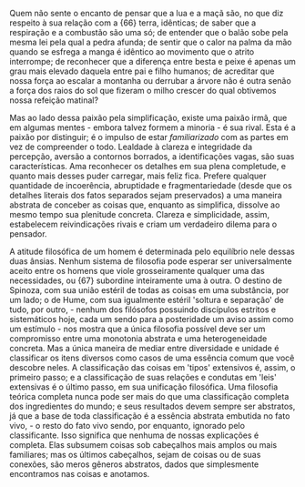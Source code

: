 Quem não sente o encanto de pensar que a lua e a maçã são, no que diz respeito à sua relação com a {66} terra, idênticas; de saber que a respiração e a combustão são uma só; de entender que o balão sobe pela mesma lei pela qual a pedra afunda; de sentir que o calor na palma da mão quando se esfrega a manga é idêntico ao movimento que o atrito interrompe; de reconhecer que a diferença entre besta e peixe é apenas um grau mais elevado daquela entre pai e filho humanos; de acreditar que nossa força ao escalar a montanha ou derrubar a árvore não é outra senão a força dos raios do sol que fizeram o milho crescer do qual obtivemos nossa refeição matinal?

Mas ao lado dessa paixão pela simplificação, existe uma paixão irmã, que em algumas mentes - embora talvez formem a minoria - é sua rival. Esta é a paixão por distinguir; é o impulso de estar _familiarizado_ com as partes em vez de compreender o todo. Lealdade à clareza e integridade da percepção, aversão a contornos borrados, a identificações vagas, são suas características. Ama reconhecer os detalhes em sua plena completude, e quanto mais desses puder carregar, mais feliz fica. Prefere qualquer quantidade de incoerência, abruptidade e fragmentariedade (desde que os detalhes literais dos fatos separados sejam preservados) a uma maneira abstrata de conceber as coisas que, enquanto as simplifica, dissolve ao mesmo tempo sua plenitude concreta. Clareza e simplicidade, assim, estabelecem reivindicações rivais e criam um verdadeiro dilema para o pensador.

A atitude filosófica de um homem é determinada pelo equilíbrio nele dessas duas ânsias. Nenhum sistema de filosofia pode esperar ser universalmente aceito entre os homens que viole grosseiramente qualquer uma das necessidades, ou {67} subordine inteiramente uma à outra. O destino de Spinoza, com sua união estéril de todas as coisas em uma substância, por um lado; o de Hume, com sua igualmente estéril 'soltura e separação' de tudo, por outro, - nenhum dos filósofos possuindo discípulos estritos e sistemáticos hoje, cada um sendo para a posteridade um aviso assim como um estímulo - nos mostra que a única filosofia possível deve ser um compromisso entre uma monotonia abstrata e uma heterogeneidade concreta. Mas a única maneira de mediar entre diversidade e unidade é classificar os itens diversos como casos de uma essência comum que você descobre neles. A classificação das coisas em 'tipos' extensivos é, assim, o primeiro passo; e a classificação de suas relações e condutas em 'leis' extensivas é o último passo, em sua unificação filosófica. Uma filosofia teórica completa nunca pode ser mais do que uma classificação completa dos ingredientes do mundo; e seus resultados devem sempre ser abstratos, já que a base de toda classificação é a essência abstrata embutida no fato vivo, - o resto do fato vivo sendo, por enquanto, ignorado pelo classificante. Isso significa que nenhuma de nossas explicações é completa. Elas subsumem coisas sob cabeçalhos mais amplos ou mais familiares; mas os últimos cabeçalhos, sejam de coisas ou de suas conexões, são meros gêneros abstratos, dados que simplesmente encontramos nas coisas e anotamos.
